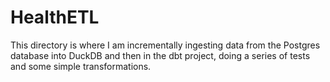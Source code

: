 # HealthETL

This directory is where I am incrementally ingesting data from the Postgres database into DuckDB and then in the dbt project, doing a series of tests and some simple transformations.
